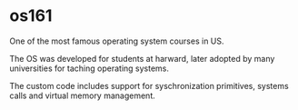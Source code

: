 os161
=====
One of the most famous operating system courses in US. 

The OS was developed for students at harward, later adopted by many universities for taching operating systems.

The custom code includes support for syschronization primitives, systems calls and virtual memory management.
